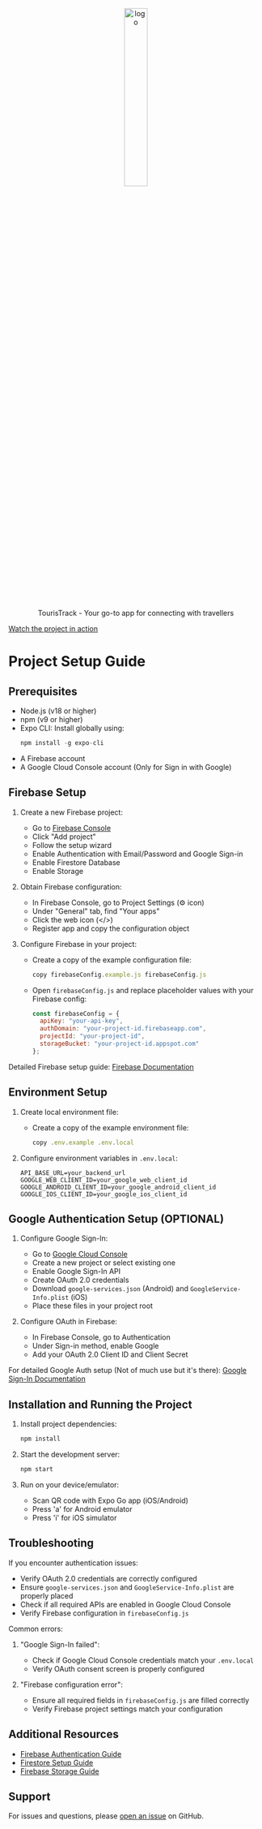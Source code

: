 

<p align="center">


<img src="https://github.com/user-attachments/assets/c8848fad-0ab3-4bf3-8fe5-0b337692260f" alt="logo" style="width:30%; height:auto;">
</p>
<div align="center">
TourisTrack - Your go-to app for connecting with travellers
</div>








[Watch the project in action](https://github.com/user-attachments/assets/0d2f78a4-44ba-420a-aa8d-6ba80d704ffe)






# Project Setup Guide

## Prerequisites
- Node.js (v18 or higher)
- npm (v9 or higher)
- Expo CLI: Install globally using:
  ```javascript
  npm install -g expo-cli
  ```
- A Firebase account
- A Google Cloud Console account (Only for Sign in with Google)

## Firebase Setup

1. Create a new Firebase project:
   - Go to [Firebase Console](https://console.firebase.google.com/)
   - Click "Add project"
   - Follow the setup wizard
   - Enable Authentication with Email/Password and Google Sign-in
   - Enable Firestore Database
   - Enable Storage

2. Obtain Firebase configuration:
   - In Firebase Console, go to Project Settings (⚙️ icon)
   - Under "General" tab, find "Your apps"
   - Click the web icon (</>)
   - Register app and copy the configuration object

3. Configure Firebase in your project:
   - Create a copy of the example configuration file:
     ```javascript
     copy firebaseConfig.example.js firebaseConfig.js
     ```
   - Open `firebaseConfig.js` and replace placeholder values with your Firebase config:
     ```javascript
     const firebaseConfig = {
       apiKey: "your-api-key",
       authDomain: "your-project-id.firebaseapp.com",
       projectId: "your-project-id",
       storageBucket: "your-project-id.appspot.com"
     };
     ```

Detailed Firebase setup guide: [Firebase Documentation](https://firebase.google.com/docs/web/setup)


## Environment Setup

1. Create local environment file:
   - Create a copy of the example environment file:
     ```javascript
     copy .env.example .env.local
     ```

2. Configure environment variables in `.env.local`:
   ```plaintext
   API_BASE_URL=your_backend_url
   GOOGLE_WEB_CLIENT_ID=your_google_web_client_id
   GOOGLE_ANDROID_CLIENT_ID=your_google_android_client_id
   GOOGLE_IOS_CLIENT_ID=your_google_ios_client_id
   ```


## Google Authentication Setup (OPTIONAL)

1. Configure Google Sign-In:
   - Go to [Google Cloud Console](https://console.cloud.google.com/)
   - Create a new project or select existing one
   - Enable Google Sign-In API
   - Create OAuth 2.0 credentials
   - Download `google-services.json` (Android) and `GoogleService-Info.plist` (iOS)
   - Place these files in your project root

2. Configure OAuth in Firebase:
   - In Firebase Console, go to Authentication
   - Under Sign-in method, enable Google
   - Add your OAuth 2.0 Client ID and Client Secret

For detailed Google Auth setup (Not of much use but it's there): [Google Sign-In Documentation](https://developers.google.com/identity/sign-in/ios/start-integrating)


## Installation and Running the Project

1. Install project dependencies:
   ```javascript
   npm install
   ```

2. Start the development server:
   ```javascript
   npm start
   ```

3. Run on your device/emulator:
   - Scan QR code with Expo Go app (iOS/Android)
   - Press 'a' for Android emulator
   - Press 'i' for iOS simulator




## Troubleshooting

If you encounter authentication issues:
- Verify OAuth 2.0 credentials are correctly configured
- Ensure `google-services.json` and `GoogleService-Info.plist` are properly placed
- Check if all required APIs are enabled in Google Cloud Console
- Verify Firebase configuration in `firebaseConfig.js`

Common errors:
1. "Google Sign-In failed":
   - Check if Google Cloud Console credentials match your `.env.local`
   - Verify OAuth consent screen is properly configured

2. "Firebase configuration error":
   - Ensure all required fields in `firebaseConfig.js` are filled correctly
   - Verify Firebase project settings match your configuration

## Additional Resources

- [Firebase Authentication Guide](https://firebase.google.com/docs/auth)
- [Firestore Setup Guide](https://firebase.google.com/docs/firestore/quickstart)
- [Firebase Storage Guide](https://firebase.google.com/docs/storage)

## Support

For issues and questions, please [open an issue](https://github.com/RacketyAlmond/TouristTrackPES/issues) on GitHub.











